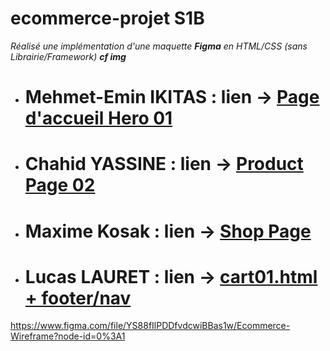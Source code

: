 # ecommerce-projet S1B
*Réalisé une implémentation d'une maquette **Figma** en HTML/CSS (sans Librairie/Framework) **cf img***


* # Mehmet-Emin IKITAS : lien -> [Page d'accueil Hero 01]()

* # Chahid YASSINE : lien -> [Product Page 02]()

* # Maxime Kosak : lien -> [Shop Page]()  
  
* # Lucas LAURET : lien -> [cart01.html + footer/nav](https://llauret-iut90.github.io/ecommerce-projet/cart01.html)
   
https://www.figma.com/file/YS88fIlPDDfvdcwiBBas1w/Ecommerce-Wireframe?node-id=0%3A1